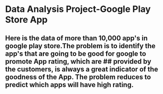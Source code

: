 # Data Analysis Project-Google Play Store App
## Here is the data of more than 10,000 app's in google play store.The problem is to identify the app's that are going to be good for google to promote App rating, which are ## provided by the customers, is always a great indicator of the goodness of the App. The problem reduces to predict which apps will have high rating.

